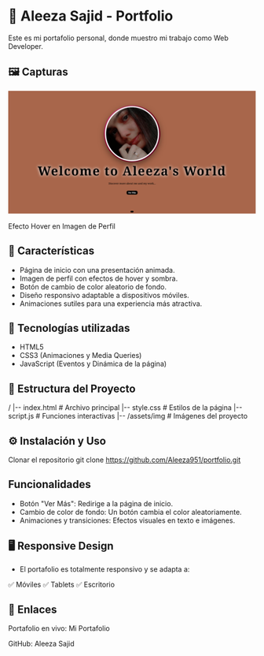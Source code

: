 # 🎨 Aleeza Sajid - Portfolio

Este es mi portafolio personal, donde muestro mi trabajo como Web Developer.
## 🖼️ Capturas

![Portfolio](portfolio.png)

Efecto Hover en Imagen de Perfil


## 📌 Características

- Página de inicio con una presentación animada.
- Imagen de perfil con efectos de hover y sombra.
- Botón de cambio de color aleatorio de fondo.
- Diseño responsivo adaptable a dispositivos móviles.
- Animaciones sutiles para una experiencia más atractiva.


## 🚀 Tecnologías utilizadas

- HTML5
- CSS3 (Animaciones y Media Queries)
- JavaScript (Eventos y Dinámica de la página)

## 📂 Estructura del Proyecto
/
|-- index.html   # Archivo principal
|-- style.css    # Estilos de la página
|-- script.js    # Funciones interactivas
|-- /assets/img  # Imágenes del proyecto

## ⚙️ Instalación y Uso

Clonar el repositorio
git clone https://github.com/Aleeza951/portfolio.git

 ## Funcionalidades

- Botón "Ver Más": Redirige a la página de inicio.
- Cambio de color de fondo: Un botón cambia el color aleatoriamente.
- Animaciones y transiciones: Efectos visuales en texto e imágenes.

## 🖥️ Responsive Design

- El portafolio es totalmente responsivo y se adapta a:

✅ Móviles 
✅ Tablets 
✅ Escritorio

## 🔗 Enlaces

Portafolio en vivo: Mi Portafolio

GitHub: Aleeza Sajid